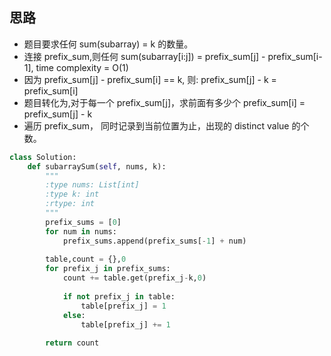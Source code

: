 ## 思路
- 题目要求任何  sum(subarray) = k 的数量。
- 连接 prefix_sum,则任何 sum(subarray[i:j]) = prefix_sum[j] - prefix_sum[i-1], time complexity = O(1)
- 因为 prefix_sum[j] - prefix_sum[i] == k, 则: prefix_sum[j] - k = prefix_sum[i]
- 题目转化为,对于每一个 prefix_sum[j]，求前面有多少个 prefix_sum[i] = prefix_sum[j] - k
- 遍历 prefix_sum， 同时记录到当前位置为止，出现的 distinct value 的个数。

```Python
class Solution:
    def subarraySum(self, nums, k):
        """
        :type nums: List[int]
        :type k: int
        :rtype: int
        """
        prefix_sums = [0]
        for num in nums:
            prefix_sums.append(prefix_sums[-1] + num)
            
        table,count = {},0
        for prefix_j in prefix_sums:
            count += table.get(prefix_j-k,0)
            
            if not prefix_j in table:
                table[prefix_j] = 1
            else:
                table[prefix_j] += 1
            
        return count
```